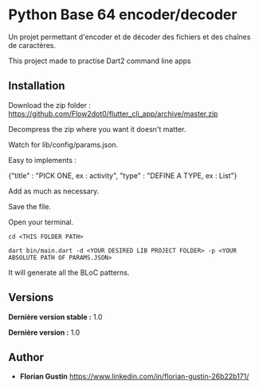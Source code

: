# Python Base 64 encoder/decoder

Un projet permettant d'encoder et de décoder des fichiers et des chaînes de caractères.

This project made to practise Dart2 command line apps 

## Installation

Download the zip folder : https://github.com/Flow2dot0/flutter_cli_app/archive/master.zip

Decompress the zip where you want it doesn't matter.

Watch for lib/config/params.json.

Easy to implements :

{"title" : "PICK ONE, ex : activity", "type" :  "DEFINE A TYPE, ex : List<String>"}
  
Add as much as necessary.

Save the file.

Open your terminal.

``cd <THIS FOLDER PATH>``

``dart bin/main.dart -d <YOUR DESIRED LIB PROJECT FOLDER> -p <YOUR ABSOLUTE PATH OF PARAMS.JSON>``

It will generate all the BLoC patterns.

## Versions

**Dernière version stable :** 1.0

**Dernière version :** 1.0

## Author

* **Florian Gustin**
https://www.linkedin.com/in/florian-gustin-26b22b171/
